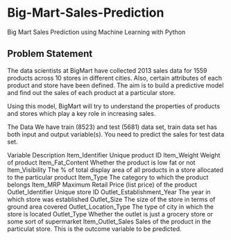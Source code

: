 # Big-Mart-Sales-Prediction
Big Mart Sales Prediction using Machine Learning with Python


## Problem Statement
The data scientists at BigMart have collected 2013 sales data for 1559 products across 10 stores in different cities. Also, certain attributes of each product and store have been defined. The aim is to build a predictive model and find out the sales of each product at a particular store.

Using this model, BigMart will try to understand the properties of products and stores which play a key role in increasing sales.

The Data
We have train (8523) and test (5681) data set, train data set has both input and output variable(s). You need to predict the sales for test data set.

Variable	                    Description
Item_Identifier              	Unique product ID
Item_Weight	                  Weight of product
Item_Fat_Content	            Whether the product is low fat or not
Item_Visibility	              The % of total display area of all products in a store allocated to the particular product
Item_Type	                    The category to which the product belongs
Item_MRP	                    Maximum Retail Price (list price) of the product
Outlet_Identifier	            Unique store ID
Outlet_Establishment_Year	    The year in which store was established
Outlet_Size	                  The size of the store in terms of ground area covered
Outlet_Location_Type	        The type of city in which the store is located
Outlet_Type	                  Whether the outlet is just a grocery store or some sort of supermarket
Item_Outlet_Sales	            Sales of the product in the particulat store. This is the outcome variable to be predicted.

